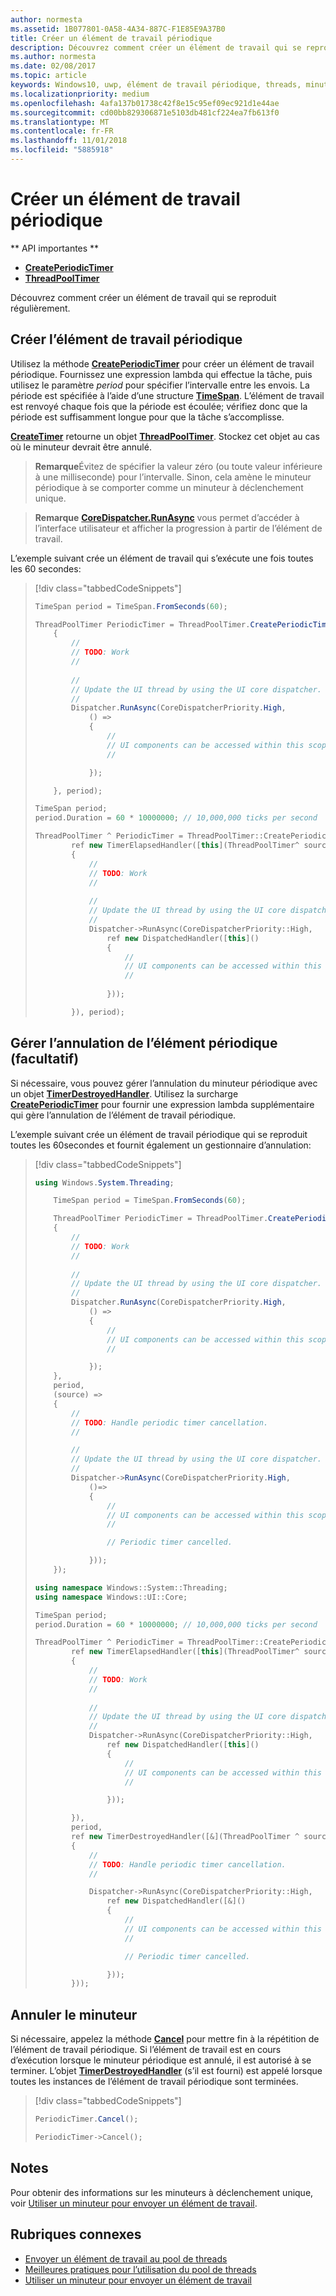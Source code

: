 ```yaml
---
author: normesta
ms.assetid: 1B077801-0A58-4A34-887C-F1E85E9A37B0
title: Créer un élément de travail périodique
description: Découvrez comment créer un élément de travail qui se reproduit régulièrement.
ms.author: normesta
ms.date: 02/08/2017
ms.topic: article
keywords: Windows10, uwp, élément de travail périodique, threads, minuteurs
ms.localizationpriority: medium
ms.openlocfilehash: 4afa137b01738c42f8e15c95ef09ec921d1e44ae
ms.sourcegitcommit: cd00bb829306871e5103db481cf224ea7fb613f0
ms.translationtype: MT
ms.contentlocale: fr-FR
ms.lasthandoff: 11/01/2018
ms.locfileid: "5885918"
---
```

# <a name="create-a-periodic-work-item"></a>Créer un élément de travail périodique


** API importantes **

-   [**CreatePeriodicTimer**](https://msdn.microsoft.com/library/windows/apps/Hh967915)
-   [**ThreadPoolTimer**](https://msdn.microsoft.com/library/windows/apps/BR230587)

Découvrez comment créer un élément de travail qui se reproduit régulièrement.

## <a name="create-the-periodic-work-item"></a>Créer l’élément de travail périodique

Utilisez la méthode [**CreatePeriodicTimer**](https://msdn.microsoft.com/library/windows/apps/Hh967915) pour créer un élément de travail périodique. Fournissez une expression lambda qui effectue la tâche, puis utilisez le paramètre *period* pour spécifier l’intervalle entre les envois. La période est spécifiée à l’aide d’une structure [**TimeSpan**](https://msdn.microsoft.com/library/windows/apps/BR225996). L’élément de travail est renvoyé chaque fois que la période est écoulée; vérifiez donc que la période est suffisamment longue pour que la tâche s’accomplisse.

[**CreateTimer**](https://msdn.microsoft.com/library/windows/apps/windows.system.threading.threadpooltimer.createtimer.aspx) retourne un objet [**ThreadPoolTimer**](https://msdn.microsoft.com/library/windows/apps/BR230587). Stockez cet objet au cas où le minuteur devrait être annulé.

> **Remarque**Évitez de spécifier la valeur zéro (ou toute valeur inférieure à une milliseconde) pour l’intervalle. Sinon, cela amène le minuteur périodique à se comporter comme un minuteur à déclenchement unique.

> **Remarque** [**CoreDispatcher.RunAsync**](https://msdn.microsoft.com/library/windows/apps/Hh750317) vous permet d’accéder à l’interface utilisateur et afficher la progression à partir de l’élément de travail.

L’exemple suivant crée un élément de travail qui s’exécute une fois toutes les 60 secondes:

> [!div class="tabbedCodeSnippets"]
> ```csharp
> TimeSpan period = TimeSpan.FromSeconds(60);
>
> ThreadPoolTimer PeriodicTimer = ThreadPoolTimer.CreatePeriodicTimer((source) =>
>     {
>         //
>         // TODO: Work
>         //
>         
>         //
>         // Update the UI thread by using the UI core dispatcher.
>         //
>         Dispatcher.RunAsync(CoreDispatcherPriority.High,
>             () =>
>             {
>                 //
>                 // UI components can be accessed within this scope.
>                 //
>
>             });
>
>     }, period);
> ```
> ``` cpp
> TimeSpan period;
> period.Duration = 60 * 10000000; // 10,000,000 ticks per second
>
> ThreadPoolTimer ^ PeriodicTimer = ThreadPoolTimer::CreatePeriodicTimer(
>         ref new TimerElapsedHandler([this](ThreadPoolTimer^ source)
>         {
>             //
>             // TODO: Work
>             //
>             
>             //
>             // Update the UI thread by using the UI core dispatcher.
>             //
>             Dispatcher->RunAsync(CoreDispatcherPriority::High,
>                 ref new DispatchedHandler([this]()
>                 {
>                     //
>                     // UI components can be accessed within this scope.
>                     //
>                         
>                 }));
>
>         }), period);
> ```

## <a name="handle-cancellation-of-the-periodic-work-item-optional"></a>Gérer l’annulation de l’élément périodique (facultatif)

Si nécessaire, vous pouvez gérer l’annulation du minuteur périodique avec un objet [**TimerDestroyedHandler**](https://msdn.microsoft.com/library/windows/apps/Hh967926). Utilisez la surcharge [**CreatePeriodicTimer**](https://msdn.microsoft.com/library/windows/apps/Hh967915) pour fournir une expression lambda supplémentaire qui gère l’annulation de l’élément de travail périodique.

L’exemple suivant crée un élément de travail périodique qui se reproduit toutes les 60secondes et fournit également un gestionnaire d’annulation:

> [!div class="tabbedCodeSnippets"]
> ``` csharp
> using Windows.System.Threading;
>
>     TimeSpan period = TimeSpan.FromSeconds(60);
>
>     ThreadPoolTimer PeriodicTimer = ThreadPoolTimer.CreatePeriodicTimer((source) =>
>     {
>         //
>         // TODO: Work
>         //
>         
>         //
>         // Update the UI thread by using the UI core dispatcher.
>         //
>         Dispatcher.RunAsync(CoreDispatcherPriority.High,
>             () =>
>             {
>                 //
>                 // UI components can be accessed within this scope.
>                 //
>
>             });
>     },
>     period,
>     (source) =>
>     {
>         //
>         // TODO: Handle periodic timer cancellation.
>         //
>
>         //
>         // Update the UI thread by using the UI core dispatcher.
>         //
>         Dispatcher->RunAsync(CoreDispatcherPriority.High,
>             ()=>
>             {
>                 //
>                 // UI components can be accessed within this scope.
>                 //                 
>
>                 // Periodic timer cancelled.
>
>             }));
>     });
> ```
> ``` cpp
> using namespace Windows::System::Threading;
> using namespace Windows::UI::Core;
>
> TimeSpan period;
> period.Duration = 60 * 10000000; // 10,000,000 ticks per second
>
> ThreadPoolTimer ^ PeriodicTimer = ThreadPoolTimer::CreatePeriodicTimer(
>         ref new TimerElapsedHandler([this](ThreadPoolTimer^ source)
>         {
>             //
>             // TODO: Work
>             //
>                 
>             //
>             // Update the UI thread by using the UI core dispatcher.
>             //
>             Dispatcher->RunAsync(CoreDispatcherPriority::High,
>                 ref new DispatchedHandler([this]()
>                 {
>                     //
>                     // UI components can be accessed within this scope.
>                     //
>
>                 }));
>
>         }),
>         period,
>         ref new TimerDestroyedHandler([&](ThreadPoolTimer ^ source)
>         {
>             //
>             // TODO: Handle periodic timer cancellation.
>             //
>
>             Dispatcher->RunAsync(CoreDispatcherPriority::High,
>                 ref new DispatchedHandler([&]()
>                 {
>                     //
>                     // UI components can be accessed within this scope.
>                     //
>
>                     // Periodic timer cancelled.
>
>                 }));
>         }));
> ```

## <a name="cancel-the-timer"></a>Annuler le minuteur

Si nécessaire, appelez la méthode [**Cancel**](https://msdn.microsoft.com/library/windows/apps/windows.system.threading.threadpooltimer.cancel.aspx) pour mettre fin à la répétition de l’élément de travail périodique. Si l’élément de travail est en cours d’exécution lorsque le minuteur périodique est annulé, il est autorisé à se terminer. L’objet [**TimerDestroyedHandler**](https://msdn.microsoft.com/library/windows/apps/Hh967926) (s’il est fourni) est appelé lorsque toutes les instances de l’élément de travail périodique sont terminées.

> [!div class="tabbedCodeSnippets"]
> ``` csharp
> PeriodicTimer.Cancel();
> ```
> ``` cpp
> PeriodicTimer->Cancel();
> ```

## <a name="remarks"></a>Notes

Pour obtenir des informations sur les minuteurs à déclenchement unique, voir [Utiliser un minuteur pour envoyer un élément de travail](use-a-timer-to-submit-a-work-item.md).

## <a name="related-topics"></a>Rubriques connexes

* [Envoyer un élément de travail au pool de threads](submit-a-work-item-to-the-thread-pool.md)
* [Meilleures pratiques pour l’utilisation du pool de threads](best-practices-for-using-the-thread-pool.md)
* [Utiliser un minuteur pour envoyer un élément de travail](use-a-timer-to-submit-a-work-item.md)
 
